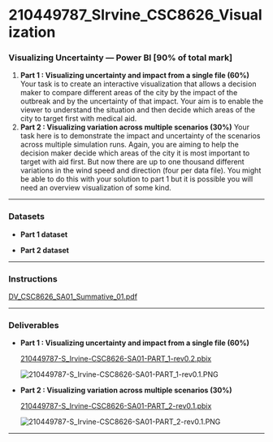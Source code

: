 # 210449787_SIrvine_CSC8626_Visualization

### **Visualizing Uncertainty  — Power BI [90% of total mark]**

1. **Part 1 : Visualizing uncertainty and impact from a single file (60%)**
Your task is to create an interactive visualization that allows a decision maker to compare different areas of the city by the impact of the outbreak and by the uncertainty of that impact. Your aim is to enable the viewer to understand the situation and then decide which areas of the city to target first with medical aid.
2. **Part 2 : Visualizing variation across multiple scenarios (30%)** 
Your task here is to demonstrate the impact and uncertainty of the scenarios across multiple simulation runs. Again, you are aiming to help the decision maker decide which areas of the city it is most important to target with aid first. But now there are up to one thousand different variations in the wind speed and direction (four per data file). You might be able to do this with your solution to part 1 but it is possible you will need an overview visualization of some kind.

---

### Datasets

- **Part 1 dataset**
    
    [](https://binocularity.s3.eu-central-1.wasabisys.com/Teaching/DV2020_01/SA1_summativeassignment/Datafile_014.csv)
    
- **Part 2 dataset**
    
    [](https://s3.eu-central-1.wasabisys.com/binocularity/Teaching/DV2020_01/SA1_summativeassignment/DV_CSC8626_Data_Wrangled.zip)
    

---

### Instructions

[DV_CSC8626_SA01_Summative_01.pdf](210449787_%20c1309/DV_CSC8626_SA01_Summative_01.pdf)

---

### Deliverables

- **Part 1 : Visualizing uncertainty and impact from a single file (60%)**
    
    [210449787-S_Irvine-CSC8626-SA01-PART_1-rev0.2.pbix](210449787_%20c1309/210449787-S_Irvine-CSC8626-SA01-PART_1-rev0.2.pbix)
    
    ![210449787-S_Irvine-CSC8626-SA01-PART_1-rev0.1.PNG](210449787_%20c1309/210449787-S_Irvine-CSC8626-SA01-PART_1-rev0.1.png)
    
- **Part 2 : Visualizing variation across multiple scenarios (30%)**
    
    [210449787-S_Irvine-CSC8626-SA01-PART_2-rev0.1.pbix](210449787_%20c1309/210449787-S_Irvine-CSC8626-SA01-PART_2-rev0.1.pbix)
    
    ![210449787-S_Irvine-CSC8626-SA01-PART_2-rev0.1.PNG](210449787_%20c1309/210449787-S_Irvine-CSC8626-SA01-PART_2-rev0.1.png)
    

---